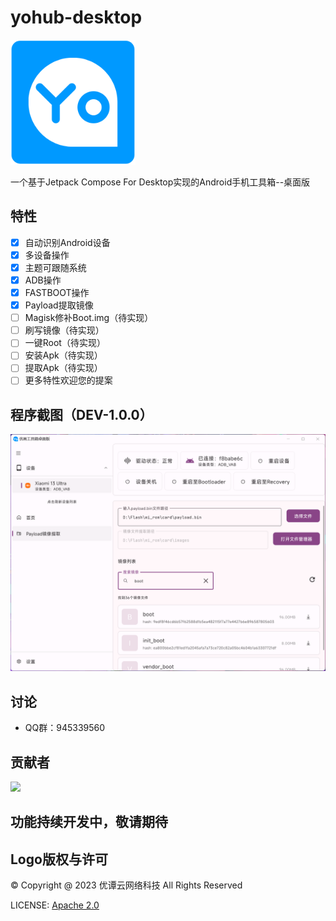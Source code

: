 # yohub-desktop
[<img src="resources/ic_launcher_logo.png" width="200"/>](https://yohub.cn)
 
一个基于Jetpack Compose For Desktop实现的Android手机工具箱--桌面版

## 特性
- [x] 自动识别Android设备
- [x] 多设备操作
- [x] 主题可跟随系统
- [x] ADB操作
- [x] FASTBOOT操作
- [x] Payload提取镜像
- [ ] Magisk修补Boot.img（待实现）
- [ ] 刷写镜像（待实现）
- [ ] 一键Root（待实现）
- [ ] 安装Apk（待实现）
- [ ] 提取Apk（待实现）
- [ ] 更多特性欢迎您的提案

## 程序截图（DEV-1.0.0）
![](resources/md/app_screenshot_1.png)

## 讨论
* QQ群：945339560

## 贡献者
<a href="https://github.com/lumyuan/yohub-desktop/graphs/contributors">
  <img src="https://contrib.rocks/image?repo=lumyuan/yohub-desktop"/>
</a>

## 功能持续开发中，敬请期待

## Logo版权与许可
© Copyright @ 2023 优谭云网络科技 All Rights Reserved

LICENSE: [Apache 2.0](LICENSE)